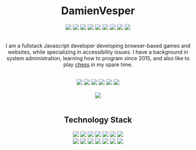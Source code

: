 <!-- Amazing Title !-->
<h1 align="center">DamienVesper</h1>

<!-- Language Stack !-->
<div align="center">
  <a href="https://www.javascript.com"><img src="https://img.shields.io/badge/javascript%20-%23323330.svg?style=for-the-badge&logo=javascript"></a>
  <a href="https://www.typescriptlang.org"><img src="https://img.shields.io/badge/typescript-%23007ACC.svg?style=for-the-badge&logo=typescript&logoColor=white"></a>
  <img src="https://img.shields.io/badge/html5%20-%23E34F26.svg?style=for-the-badge&logo=html5&logoColor=white">
  <img src="https://img.shields.io/badge/css3%20-%231572B6.svg?style=for-the-badge&logo=css3&logoColor=white">
  <a href="https://www.python.org"><img src="https://img.shields.io/badge/python-%23FFD343?style=for-the-badge&logo=python&logoColor=black"></a>
  <a href="https://www.rust-lang.org"><img src="https://img.shields.io/badge/rust-%23B7410E?style=for-the-badge&logo=rust&logoColor=white"></a>
  <img src="https://img.shields.io/badge/c%2B%2B-%233696CF?style=for-the-badge&logo=c%2B%2B&logoColor=white">
  <a href="https://www.ruby-lang.org"><img src="https://img.shields.io/badge/ruby-%23D51F06?style=for-the-badge&logo=ruby&logoColor=white"></a>
  <img src="https://img.shields.io/badge/swift-%23FA9200?style=for-the-badge&logo=swift&logoColor=white">
</div>
<br>

<!-- Descriptor !-->
<p align="center">
  I am a fullstack Javascript developer developing browser-based games and websites, while specializing in accessibility issues. I have a background in system administration, learning how to program since 2015, and also like to play <a href="https://lichess.org/@/DamienVesper">chess</a> in my spare time.
</p>
<br>

<!-- Social Badges !-->
<div align="center">
  <a href="https://twitter.com/LDVesper"><img src="https://img.shields.io/badge/twitter-%231DA1F2?style=for-the-badge&logo=twitter&logoColor=white"></a>
  <a href="https://discord.alru.ga"><img src="https://img.shields.io/badge/discord-%237289DA?style=for-the-badge&logo=discord&logoColor=white"></a>
  <a href="https://youtube.com"><img src="https://img.shields.io/badge/youtube-%23FF0000?style=for-the-badge&logo=youtube&logoColor=white"></a>
  <a href="https://twitch.tv/LordDamienVesper"><img src="https://img.shields.io/badge/Twitch-%236441A4?style=for-the-badge&logo=twitch&logoColor=white"></a>
  <a href="https://www.youtube.com/channel/UCAT5Q1E7rxQusIUjJoUHVIQ"><img src="https://img.shields.io/badge/reddit-%23FF4500?style=for-the-badge&logo=reddit&logoColor=white"></a>
  <a href="mailto:ldamienvesper@gmail.com"><img src="https://img.shields.io/badge/email-%23BB001B?style=for-the-badge&logo=gmail&logoColor=white"></a>

  <br>
  <br>

  <img src="https://github-readme-stats.vercel.app/api?username=DamienVesper&show_icons=true&include_all_commits=true&count_private=true&hide_border=true&bg_color=000&text_color=143fb5&title_color=2c58d1">
</div>
<br>

<!-- Technology Stack !-->
<h2 align="center">Technology Stack</h2>

<!-- Framework Badges !-->
<div align="center">
  <a href="https://nodejs.org"><img src="https://img.shields.io/badge/node.js%20-%2343853D.svg?style=for-the-badge&logo=node.js&logoColor=white"></a>
  <a href="https://eslint.org"><img src="https://img.shields.io/badge/eslint%20-%2341229C.svg?style=for-the-badge&logo=eslint&logoColor=white"></a>
  <a href="https://webpack.js.org"><img src="https://img.shields.io/badge/webpack%20-%231C78C0.svg?style=for-the-badge&logo=webpack&logoColor=white"></a>
  <a href="https://mongodb.com"><img src="https://img.shields.io/badge/mongodb-%234DB33D?style=for-the-badge&logo=mongodb&logoColor=white"></a>
  <a href="https://nginx.com"><img src="https://img.shields.io/badge/nginx%20-%23207D23.svg?style=for-the-badge&logo=nginx&logoColor=white"></a>
  <a href="https://www.mysql.com"><img src="https://img.shields.io/badge/mysql-%2300758F?style=for-the-badge&logo=mysql&logoColor=white"></a>
  <a href="https://dotnet.microsoft.com"><img src="https://img.shields.io/badge/%2Enet-%239C4BC4?style=for-the-badge&logo=%2Enet&logoColor=white"></a>
</div>

<!-- Library Badges !-->
<div align="center">
  <a href="https://socket.io"><img src="https://img.shields.io/badge/socket.io%20-%23000000.svg?style=for-the-badge&logo=socket.io"></a>
  <a href="https://expressjs.com"><img src="https://img.shields.io/badge/express%20-%23EDE7E6.svg?style=for-the-badge&logo=express&logoColor=black"></a>
  <a href="https://jquery.org"><img src="https://img.shields.io/badge/jquery-%230769AD?style=for-the-badge&logo=jquery&logoColor=white"></a>
  <a href="https://getbootstrap.com"><img src="https://img.shields.io/badge/bootstrap-%23563D7C?style=for-the-badge&logo=bootstrap&logoColor=white"></a>
  <a href="https://reactjs.org"><img src="https://img.shields.io/badge/react-%2361DBFB?style=for-the-badge&logo=react&logoColor=black"></a>
  <a href="https://discord.js.org"><img src="https://img.shields.io/badge/discord%2Ejs-%232B61B3?style=for-the-badge"></a>
  <a href="https://threejs.org"><img src="https://img.shields.io/badge/three%2Ejs-%23292E36?style=for-the-badge&logo=three%2Ejs&logoColor=white"></a>
</div>
